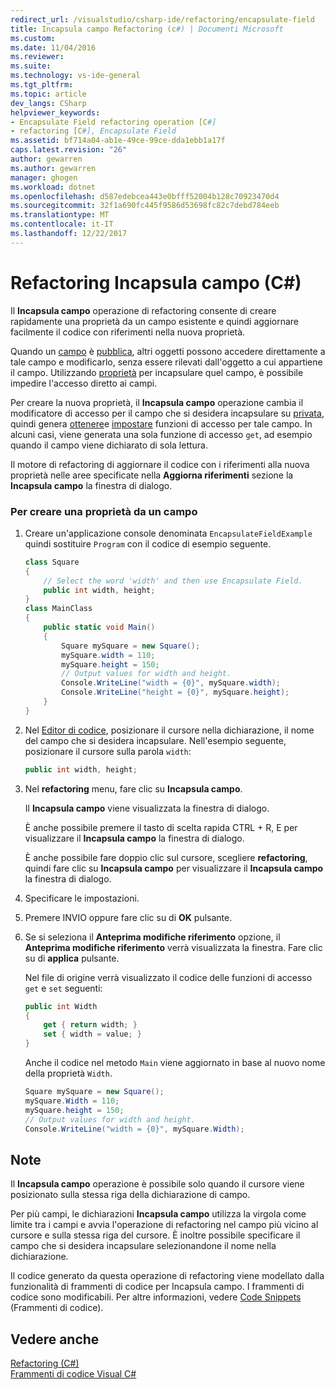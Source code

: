 ```yaml
---
redirect_url: /visualstudio/csharp-ide/refactoring/encapsulate-field
title: Incapsula campo Refactoring (c#) | Documenti Microsoft
ms.custom: 
ms.date: 11/04/2016
ms.reviewer: 
ms.suite: 
ms.technology: vs-ide-general
ms.tgt_pltfrm: 
ms.topic: article
dev_langs: CSharp
helpviewer_keywords:
- Encapsulate Field refactoring operation [C#]
- refactoring [C#], Encapsulate Field
ms.assetid: bf714a04-ab1e-49ce-99ce-dda1ebb1a17f
caps.latest.revision: "26"
author: gewarren
ms.author: gewarren
manager: ghogen
ms.workload: dotnet
ms.openlocfilehash: d587edebcea443e0bfff52004b128c70923470d4
ms.sourcegitcommit: 32f1a690fc445f9586d53698fc82c7debd784eeb
ms.translationtype: MT
ms.contentlocale: it-IT
ms.lasthandoff: 12/22/2017
---
```

# <a name="encapsulate-field-refactoring-c"></a>Refactoring Incapsula campo (C#)
Il **Incapsula campo** operazione di refactoring consente di creare rapidamente una proprietà da un campo esistente e quindi aggiornare facilmente il codice con riferimenti nella nuova proprietà.  
  
 Quando un [campo](/dotnet/csharp/programming-guide/classes-and-structs/fields) è [pubblica](/dotnet/csharp/language-reference/keywords/public), altri oggetti possono accedere direttamente a tale campo e modificarlo, senza essere rilevati dall'oggetto a cui appartiene il campo. Utilizzando [proprietà](/dotnet/csharp/programming-guide/classes-and-structs/properties) per incapsulare quel campo, è possibile impedire l'accesso diretto ai campi.  
  
 Per creare la nuova proprietà, il **Incapsula campo** operazione cambia il modificatore di accesso per il campo che si desidera incapsulare su [privata](/dotnet/csharp/language-reference/keywords/private), quindi genera [ottenere](/dotnet/csharp/language-reference/keywords/get)e [impostare](/dotnet/csharp/language-reference/keywords/set) funzioni di accesso per tale campo. In alcuni casi, viene generata una sola funzione di accesso `get`, ad esempio quando il campo viene dichiarato di sola lettura.  
  
 Il motore di refactoring di aggiornare il codice con i riferimenti alla nuova proprietà nelle aree specificate nella **Aggiorna riferimenti** sezione la **Incapsula campo** la finestra di dialogo.  
  
### <a name="to-create-a-property-from-a-field"></a>Per creare una proprietà da un campo  
  
1.  Creare un'applicazione console denominata `EncapsulateFieldExample` quindi sostituire `Program` con il codice di esempio seguente.  
  
    ```csharp  
    class Square  
    {  
        // Select the word 'width' and then use Encapsulate Field.  
        public int width, height;  
    }  
    class MainClass  
    {  
        public static void Main()  
        {  
            Square mySquare = new Square();  
            mySquare.width = 110;  
            mySquare.height = 150;  
            // Output values for width and height.  
            Console.WriteLine("width = {0}", mySquare.width);  
            Console.WriteLine("height = {0}", mySquare.height);  
        }  
    }  
    ```  
  
2.  Nel [Editor di codice](../ide/writing-code-in-the-code-and-text-editor.md), posizionare il cursore nella dichiarazione, il nome del campo che si desidera incapsulare. Nell'esempio seguente, posizionare il cursore sulla parola `width`:  
  
    ```csharp  
    public int width, height;  
    ```  
  
3.  Nel **refactoring** menu, fare clic su **Incapsula campo**.  
  
     Il **Incapsula campo** viene visualizzata la finestra di dialogo.  
  
     È anche possibile premere il tasto di scelta rapida CTRL + R, E per visualizzare il **Incapsula campo** la finestra di dialogo.  
  
     È anche possibile fare doppio clic sul cursore, scegliere **refactoring**, quindi fare clic su **Incapsula campo** per visualizzare il **Incapsula campo** la finestra di dialogo.  
  
4.  Specificare le impostazioni.  
  
5.  Premere INVIO oppure fare clic su di **OK** pulsante.  
  
6.  Se si seleziona il **Anteprima modifiche riferimento** opzione, il **Anteprima modifiche riferimento** verrà visualizzata la finestra. Fare clic su di **applica** pulsante.  
  
     Nel file di origine verrà visualizzato il codice delle funzioni di accesso `get` e `set` seguenti:  
  
    ```csharp  
    public int Width  
    {  
        get { return width; }  
        set { width = value; }  
    }  
    ```  
  
     Anche il codice nel metodo `Main` viene aggiornato in base al nuovo nome della proprietà `Width`.  
  
    ```csharp  
    Square mySquare = new Square();  
    mySquare.Width = 110;  
    mySquare.height = 150;  
    // Output values for width and height.  
    Console.WriteLine("width = {0}", mySquare.Width);  
    ```  
  
## <a name="remarks"></a>Note  
 Il **Incapsula campo** operazione è possibile solo quando il cursore viene posizionato sulla stessa riga della dichiarazione di campo.  
  
 Per più campi, le dichiarazioni **Incapsula campo** utilizza la virgola come limite tra i campi e avvia l'operazione di refactoring nel campo più vicino al cursore e sulla stessa riga del cursore. È inoltre possibile specificare il campo che si desidera incapsulare selezionandone il nome nella dichiarazione.  
  
 Il codice generato da questa operazione di refactoring viene modellato dalla funzionalità di frammenti di codice per Incapsula campo. I frammenti di codice sono modificabili. Per altre informazioni, vedere [Code Snippets](../ide/visual-csharp-code-snippets.md) (Frammenti di codice).  
  
## <a name="see-also"></a>Vedere anche  
 [Refactoring (C#)](refactoring-csharp.md)   
 [Frammenti di codice Visual C#](../ide/visual-csharp-code-snippets.md)